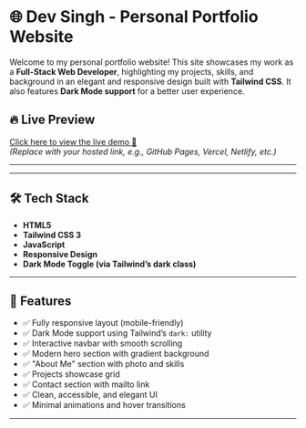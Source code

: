 # 🌐 Dev Singh - Personal Portfolio Website

Welcome to my personal portfolio website! This site showcases my work as a **Full-Stack Web Developer**, highlighting my projects, skills, and background in an elegant and responsive design built with **Tailwind CSS**. It also features **Dark Mode support** for a better user experience.

## 🔥 Live Preview

[Click here to view the live demo 🚀](#)  
*(Replace with your hosted link, e.g., GitHub Pages, Vercel, Netlify, etc.)*

---



---

## 🛠️ Tech Stack

- **HTML5**
- **Tailwind CSS 3**
- **JavaScript**
- **Responsive Design**
- **Dark Mode Toggle (via Tailwind’s dark class)**

---

## 📁 Features

- ✅ Fully responsive layout (mobile-friendly)
- ✅ Dark Mode support using Tailwind’s `dark:` utility
- ✅ Interactive navbar with smooth scrolling
- ✅ Modern hero section with gradient background
- ✅ "About Me" section with photo and skills
- ✅ Projects showcase grid
- ✅ Contact section with mailto link
- ✅ Clean, accessible, and elegant UI
- ✅ Minimal animations and hover transitions

---



